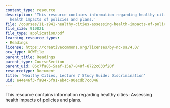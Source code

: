 ```yaml
---
content_type: resource
description: 'This resource contains information regarding healthy cities: Assessing
  health impacts of policies and plans.'
file: /courses/11-s941-healthy-cities-assessing-health-impacts-of-policies-and-plans-spring-2016/e44e46f3fa845f91eb4c90ecdb7cd046_MIT11_S941S16_Class7Guide.pdf
file_size: 910821
file_type: application/pdf
learning_resource_types:
- Readings
license: https://creativecommons.org/licenses/by-nc-sa/4.0/
ocw_type: OCWFile
parent_title: Readings
parent_type: CourseSection
parent_uid: 86c7fa85-5aaf-15a7-848f-8722c033f20f
resourcetype: Document
title: 'Healthy Cities, Lecture 7 Study Guide: Discrimination'
uid: e44e46f3-fa84-5f91-eb4c-90ecdb7cd046
---
```

This resource contains information regarding healthy cities: Assessing health impacts of policies and plans.